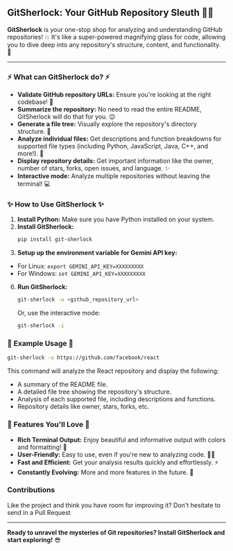 ## GitSherlock: Your GitHub Repository Sleuth 🕵️‍♀️

**GitSherlock** is your one-stop shop for analyzing and understanding GitHub repositories! 💥 It's like a super-powered magnifying glass for code, allowing you to dive deep into any repository's structure, content, and functionality. 🔭

---

### ⚡ What can GitSherlock do? ⚡

* **Validate GitHub repository URLs:**  Ensure you're looking at the right codebase! 🔐
* **Summarize the repository:** No need to read the entire README, GitSherlock will do that for you. 😉
* **Generate a file tree:**  Visually explore the repository's directory structure. 🌳
* **Analyze individual files:**  Get descriptions and function breakdowns for supported file types (including Python, JavaScript, Java, C++, and more!). 🧠
* **Display repository details:**  Get important information like the owner, number of stars, forks, open issues, and language. ✨
* **Interactive mode:**  Analyze multiple repositories without leaving the terminal! 💻

### ✨ How to Use GitSherlock ✨

1. **Install Python:** Make sure you have Python installed on your system.
2. **Install GitSherlock:**
    ```bash
   pip install git-sherlock 
   ```
4. **Setup up the environment variable for Gemini API key:**
  - For Linux:
    ```export GEMINI_API_KEY=XXXXXXXXX```
  - For Windows:
    ```set GEMINI_API_KEY=XXXXXXXXX```
6. **Run GitSherlock:** 
   ```bash
   git-sherlock -u <github_repository_url>
   ```
   Or, use the interactive mode:
   ```bash
   git-sherlock -i 
   ```

### 🚀  Example Usage 🚀

```bash
git-sherlock -u https://github.com/facebook/react
```

This command will analyze the React repository and display the following:

* A summary of the README file.
* A detailed file tree showing the repository's structure.
* Analysis of each supported file, including descriptions and functions.
* Repository details like owner, stars, forks, etc.

### 🎉  Features You'll Love 🎉

* **Rich Terminal Output:**  Enjoy beautiful and informative output with colors and formatting! 🌈
* **User-Friendly:**  Easy to use, even if you're new to analyzing code. 🧑‍💻
* **Fast and Efficient:**  Get your analysis results quickly and effortlessly. ⚡️
* **Constantly Evolving:**  More and more features in the future. 🚀

### Contributions

Like the project and think you have room for improving it? Don't hesitate to send in a Pull Request

---

**Ready to unravel the mysteries of Git repositories?  Install GitSherlock and start exploring!** 😎
